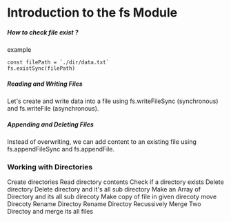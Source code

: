 # Introduction to the fs Module

##### How to check file exist ?
example
```
const filePath = `./dir/data.txt`
fs.existSync(filePath)
```
#####  Reading and Writing Files
Let's create and write data into a file using fs.writeFileSync (synchronous) and fs.writeFile (asynchronous).

##### Appending and Deleting Files
Instead of overwriting, we can add content to an existing file using fs.appendFileSync and fs.appendFile.

### Working with Directories

Create directories
Read directory contents
Check if a directory exists
Delete directory
Delete directory and it's all sub directory
Make an Array of Directory and its all sub direcoty
Make copy of file in given direcoty
move Direcoty 
Rename Directoy 
Rename Directoy Recussively
Merge Two Directoy and merge its all files
